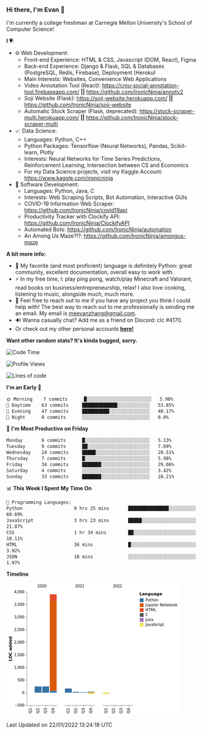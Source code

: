 ### Hi there, I'm Evan 👋

I'm currently a college freshman at Carnegie Mellon University's School of Computer Science!

**I 💗**:
  - 🌐 Web Development: 
    - Front-end Experience: HTML & CSS, Javascript (DOM, React), Figma
    - Back-end Experience: Django & Flask, SQL & Databases (PostgreSQL, Redis, Firebase), Deployment (Heroku)
    - Main Interests: Websites, Convenience Web Applications
    - Video Annotation Tool (React): https://cmu-social-annotation-tool.firebaseapp.com/ **||** https://github.com/IronicNinja/annotv2
    - Soji Website (Flask): https://soji-website.herokuapp.com/ **||** https://github.com/IronicNinja/soji-website
    - Automatic Stock Scraper (Flask, deprecated): https://stock-scraper-multi.herokuapp.com/ **||** https://github.com/IronicNinja/stock-scraper-multi
  - 📈 Data Science: 
    - Languages: Python, C++
    - Python Packages: Tensorflow (Neural Networks), Pandas, Scikit-learn, Plotly
    - Interests: Neural Networks for Time Series Predictions, Reinforcement Learning, Intersection between CS and Economics
    - For my Data Science projects, visit my Kaggle Account: https://www.kaggle.com/ironicninja
  - 🤖 Software Development: 
    - Languages: Python, Java, C
    - Interests: Web Scraping Scripts, Bot Automation, Interactive GUIs
    - COVID-19 Information Web Scraper: https://github.com/IronicNinja/covid19api
    - Productivity Tracker with Clockify API: https://github.com/IronicNinja/ClockifyAPI
    - Automated Bots: https://github.com/IronicNinja/automation
    - An Among Us Maze?!?: https://github.com/IronicNinja/amongus-maze
  
**A bit more info:**
- 🐍 My favorite (and most proficient) language is definitely Python: great community, excellent documentation, overall easy to work with.
- ⚡ In my free time, I: play ping pong, watch/play Minecraft and Valorant, read books on business/entrepreneurship, relax! I also love cooking, listening to music, alongside much, much more.
- 👯 Feel free to reach out to me if you have any project you think I could help with! The best way to reach out to me professionally is sending me an email. My email is meevanzhang@gmail.com.
- 🔊 Wanna casually chat? Add me as a friend on Discord: clc #4170.
- Or check out my other personal accounts <a href="https://linktr.ee/IronicNinja"><b>here!</b></a>

**Want other random stats? It's kinda bugged, sorry.**
<!--START_SECTION:waka-->
![Code Time](http://img.shields.io/badge/Code%20Time-340%20hrs%2013%20mins-blue)

![Profile Views](http://img.shields.io/badge/Profile%20Views-8-blue)

![Lines of code](https://img.shields.io/badge/From%20Hello%20World%20I%27ve%20Written-5%20Thousand%20lines%20of%20code-blue)

**I'm an Early 🐤** 

```text
🌞 Morning    7 commits      █░░░░░░░░░░░░░░░░░░░░░░░░   5.98% 
🌆 Daytime    63 commits     █████████████░░░░░░░░░░░░   53.85% 
🌃 Evening    47 commits     ██████████░░░░░░░░░░░░░░░   40.17% 
🌙 Night      0 commits      ░░░░░░░░░░░░░░░░░░░░░░░░░   0.0%

```
📅 **I'm Most Productive on Friday** 

```text
Monday       6 commits      █░░░░░░░░░░░░░░░░░░░░░░░░   5.13% 
Tuesday      9 commits      ██░░░░░░░░░░░░░░░░░░░░░░░   7.69% 
Wednesday    24 commits     █████░░░░░░░░░░░░░░░░░░░░   20.51% 
Thursday     7 commits      █░░░░░░░░░░░░░░░░░░░░░░░░   5.98% 
Friday       34 commits     ███████░░░░░░░░░░░░░░░░░░   29.06% 
Saturday     4 commits      ░░░░░░░░░░░░░░░░░░░░░░░░░   3.42% 
Sunday       33 commits     ███████░░░░░░░░░░░░░░░░░░   28.21%

```


📊 **This Week I Spent My Time On** 

```text
💬 Programming Languages: 
Python                   9 hrs 25 mins       ███████████████░░░░░░░░░░   60.69% 
JavaScript               3 hrs 23 mins       █████░░░░░░░░░░░░░░░░░░░░   21.87% 
CSS                      1 hr 34 mins        ██░░░░░░░░░░░░░░░░░░░░░░░   10.11% 
HTML                     36 mins             █░░░░░░░░░░░░░░░░░░░░░░░░   3.92% 
JSON                     18 mins             ░░░░░░░░░░░░░░░░░░░░░░░░░   1.97%

```

**Timeline**

![Chart not found](https://raw.githubusercontent.com/IronicNinja/IronicNinja/main/charts/bar_graph.png) 


 Last Updated on 22/01/2022 13:24:18 UTC
<!--END_SECTION:waka-->
